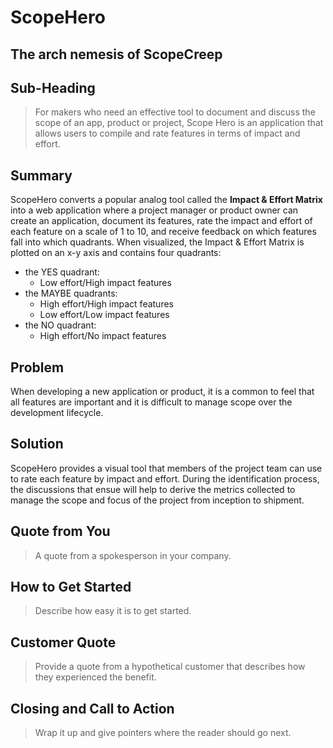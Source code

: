 # ScopeHero

<!-- 
> This material was originally posted [here](http://www.quora.com/What-is-Amazons-approach-to-product-development-and-product-management). It is reproduced here for posterities sake.

There is an approach called "working backwards" that is widely used at Amazon. They work backwards from the customer, rather than starting with an idea for a product and trying to bolt customers onto it. While working backwards can be applied to any specific product decision, using this approach is especially important when developing new products or features.

For new initiatives a product manager typically starts by writing an internal press release announcing the finished product. The target audience for the press release is the new/updated product's customers, which can be retail customers or internal users of a tool or technology. Internal press releases are centered around the customer problem, how current solutions (internal or external) fail, and how the new product will blow away existing solutions.

If the benefits listed don't sound very interesting or exciting to customers, then perhaps they're not (and shouldn't be built). Instead, the product manager should keep iterating on the press release until they've come up with benefits that actually sound like benefits. Iterating on a press release is a lot less expensive than iterating on the product itself (and quicker!).

If the press release is more than a page and a half, it is probably too long. Keep it simple. 3-4 sentences for most paragraphs. Cut out the fat. Don't make it into a spec. You can accompany the press release with a FAQ that answers all of the other business or execution questions so the press release can stay focused on what the customer gets. My rule of thumb is that if the press release is hard to write, then the product is probably going to suck. Keep working at it until the outline for each paragraph flows. 

Oh, and I also like to write press-releases in what I call "Oprah-speak" for mainstream consumer products. Imagine you're sitting on Oprah's couch and have just explained the product to her, and then you listen as she explains it to her audience. That's "Oprah-speak", not "Geek-speak".

Once the project moves into development, the press release can be used as a touchstone; a guiding light. The product team can ask themselves, "Are we building what is in the press release?" If they find they're spending time building things that aren't in the press release (overbuilding), they need to ask themselves why. This keeps product development focused on achieving the customer benefits and not building extraneous stuff that takes longer to build, takes resources to maintain, and doesn't provide real customer benefit (at least not enough to warrant inclusion in the press release).
 -->
 
## The arch nemesis of ScopeCreep

## Sub-Heading ##
  > For makers who need an effective tool to document and discuss the scope of an app, product or project, Scope Hero is an application that allows users to compile and rate features in terms of impact and effort. 

## Summary ##

ScopeHero converts a popular analog tool called the **Impact & Effort Matrix** into a web application where a project manager or product owner can create an application, document its features, rate the impact and effort of each feature on a scale of 1 to 10, and receive feedback on which features fall into which quadrants. When visualized, the Impact & Effort Matrix is plotted on an x-y axis and contains four quadrants: 

* the YES quadrant: 
    - Low effort/High impact features
* the MAYBE quadrants: 
    - High effort/High impact features
    - Low effort/Low impact features
* the NO quadrant:
    - High effort/No impact features

## Problem ##

When developing a new application or product, it is a common to feel that all features are important and it is difficult to manage scope over the development lifecycle. 

## Solution ##

ScopeHero provides a visual tool that members of the project team can use to rate each feature by impact and effort. During the identification process, the discussions that ensue will help to derive the metrics collected to manage the scope and focus of the project from inception to shipment.

## Quote from You ##
  > A quote from a spokesperson in your company.

## How to Get Started ##
  > Describe how easy it is to get started.

## Customer Quote ##
  > Provide a quote from a hypothetical customer that describes how they experienced the benefit.

## Closing and Call to Action ##
  > Wrap it up and give pointers where the reader should go next.
